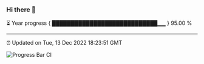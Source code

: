 ### Hi there 👋

⏳ Year progress { ████████████████████████████▁▁ } 95.00 %

---

⏰ Updated on Tue, 13 Dec 2022 18:23:51 GMT

![Progress Bar CI](https://github.com/ZhaoGui/ZhaoGui/workflows/Progress%20Bar%20CI/badge.svg)
